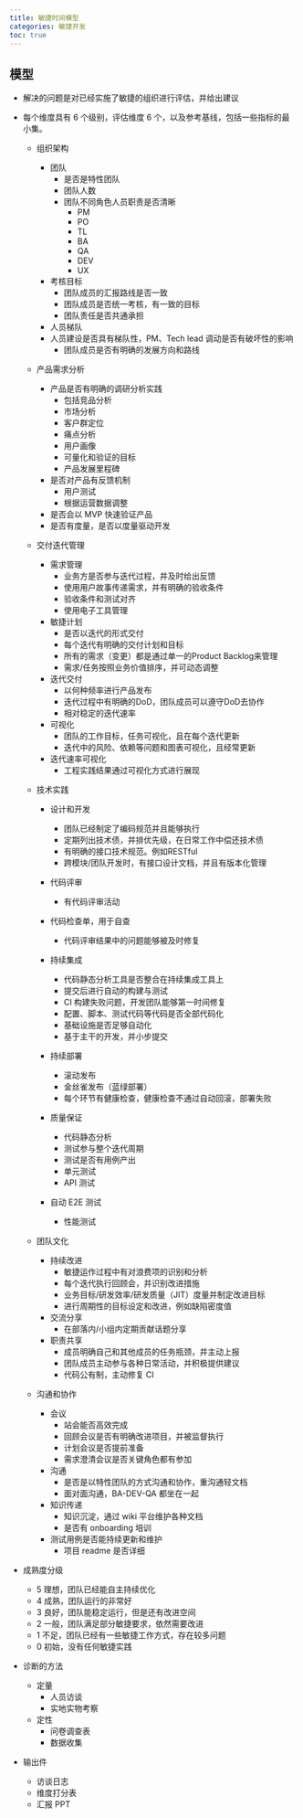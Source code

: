 ```yaml
---
title: 敏捷时间模型
categories: 敏捷开发
toc: true
---
```


## 模型

- 解决的问题是对已经实施了敏捷的组织进行评估，并给出建议

- 每个维度具有 6 个级别，评估维度 6 个，以及参考基线，包括一些指标的最小集。
  - 组织架构

    - 团队
      - 是否是特性团队
      - 团队人数
      - 团队不同角色人员职责是否清晰
        - PM
        - PO
        - TL
        - BA
        - QA
        - DEV
        - UX
    - 考核目标
      - 团队成员的汇报路线是否一致
      - 团队成员是否统一考核，有一致的目标
      - 团队责任是否共通承担
    - 人员梯队
    - 人员建设是否具有梯队性，PM、Tech lead 调动是否有破坏性的影响
      - 团队成员是否有明确的发展方向和路线
  
  - 产品需求分析
    
    - 产品是否有明确的调研分析实践
      - 包括竞品分析
      - 市场分析
      - 客户群定位
      - 痛点分析
      - 用户画像
      - 可量化和验证的目标
      - 产品发展里程碑
    - 是否对产品有反馈机制
      - 用户测试
      - 根据运营数据调整
    - 是否会以 MVP 快速验证产品
    - 是否有度量，是否以度量驱动开发
  
  - 交付迭代管理
  
    - 需求管理
      - 业务方是否参与迭代过程，并及时给出反馈
      - 使用用户故事传递需求，并有明确的验收条件
      - 验收条件和测试对齐
      - 使用电子工具管理
    - 敏捷计划
      - 是否以迭代的形式交付
      - 每个迭代有明确的交付计划和目标
      - 所有的需求（变更）都是通过单一的Product Backlog来管理
      - 需求/任务按照业务价值排序，并可动态调整
    - 迭代交付
      - 以何种频率进行产品发布
      - 迭代过程中有明确的DoD，团队成员可以遵守DoD去协作
      - 相对稳定的迭代速率
    - 可视化
      - 团队的工作目标，任务可视化，且在每个迭代更新
      - 迭代中的风险、依赖等问题和图表可视化，且经常更新
    - 迭代速率可视化
      - 工程实践结果通过可视化方式进行展现

  - 技术实践
  
    - 设计和开发
      - 团队已经制定了编码规范并且能够执行
      - 定期列出技术债，并排优先级，在日常工作中偿还技术债
      - 有明确的接口技术规范。例如RESTful
      - 跨模块/团队开发时，有接口设计文档，并且有版本化管理
    - 代码评审
      - 有代码评审活动
    - 代码检查单，用于自查
      - 代码评审结果中的问题能够被及时修复
  
    - 持续集成
      - 代码静态分析工具是否整合在持续集成工具上
      - 提交后进行自动的构建与测试
      - CI 构建失败问题，开发团队能够第一时间修复
      - 配置、脚本、测试代码等代码是否全部代码化
      - 基础设施是否足够自动化
      - 基于主干的开发，并小步提交
    - 持续部署
      - 滚动发布
      - 金丝雀发布（蓝绿部署）
      -  每个环节有健康检查，健康检查不通过自动回滚，部署失败
    - 质量保证
      - 代码静态分析
      - 测试参与整个迭代周期
      - 测试是否有用例产出
      - 单元测试
      - API 测试
    - 自动 E2E 测试
      - 性能测试
  
  - 团队文化
    - 持续改进
      - 敏捷运作过程中有对浪费项的识别和分析
      - 每个迭代执行回顾会，并识别改进措施
      - 业务目标/研发效率/研发质量（JIT）度量并制定改进目标
      - 进行周期性的目标设定和改进，例如缺陷密度值
    - 交流分享
      - 在部落内/小组内定期贡献话题分享
    - 职责共享
      - 成员明确自己和其他成员的任务瓶颈，并主动上报
      - 团队成员主动参与各种日常活动，并积极提供建议
      - 代码公有制，主动修复 CI
    
  - 沟通和协作
    - 会议
      - 站会能否高效完成
      - 回顾会议是否有明确改进项目，并被监督执行
      - 计划会议是否提前准备
      - 需求澄清会议是否关键角色都有参加
    - 沟通
      - 是否是以特性团队的方式沟通和协作，重沟通轻文档
      - 面对面沟通，BA-DEV-QA 都坐在一起
    - 知识传递
      - 知识沉淀，通过 wiki 平台维护各种文档
      - 是否有 onboarding 培训
    - 测试用例是否能持续更新和维护
      - 项目 readme 是否详细
  
- 成熟度分级

  - 5 理想，团队已经能自主持续优化
  - 4 成熟，团队运行的非常好
  - 3 良好，团队能稳定运行，但是还有改进空间
  - 2 一般，团队满足部分敏捷要求，依然需要改进
  - 1 不足，团队已经有一些敏捷工作方式，存在较多问题
  - 0 初始，没有任何敏捷实践

- 诊断的方法
  - 定量
    - 人员访谈
    - 实地实物考察
  - 定性
    - 问卷调查表
    - 数据收集
  
- 输出件

  - 访谈日志
  - 维度打分表
  - 汇报 PPT

